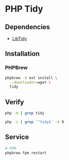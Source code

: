 # PHP Tidy

## Dependencies

- [LibTidy](/libtidy.md)

## Installation

### PHPBrew

```sh
phpbrew -d ext install \
  --downloader=wget \
  tidy
```

## Verify

```sh
php -m | grep tidy
```

```sh
php -i | grep '^tidy$' -A 9
```

## Service

```sh
# FPM
phpbrew fpm restart
```
